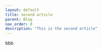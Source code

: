 ```yaml
---
layout: default
title: second article
parent: Blog
nav_order: 0
description: "This is the second article"
---
```


bbb